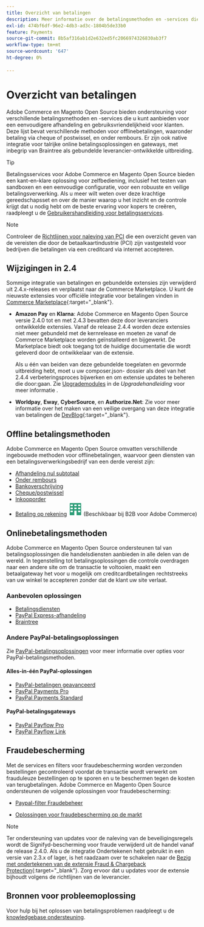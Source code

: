 ```yaml
---
title: Overzicht van betalingen
description: Meer informatie over de betalingsmethoden en -services die native worden ondersteund in Adobe Commerce en Magento Open Source.
exl-id: 474bf6df-96e2-4db3-ad3c-1804b5de33b0
feature: Payments
source-git-commit: 8b5af316ab1d2e632ed5fc2066974326830ab3f7
workflow-type: tm+mt
source-wordcount: '647'
ht-degree: 0%

---
```


# Overzicht van betalingen

Adobe Commerce en Magento Open Source bieden ondersteuning voor verschillende betalingsmethoden en -services die u kunt aanbieden voor een eenvoudigere afhandeling en gebruiksvriendelijkheid voor klanten. Deze lijst bevat verschillende methoden voor offlinebetalingen, waaronder betaling via cheque of postwissel, en onder rembours. Er zijn ook native integratie voor talrijke online betalingsoplossingen en gateways, met inbegrip van Braintree als gebundelde leverancier-ontwikkelde uitbreiding.

>[!TIP]
>
>Betalingsservices voor Adobe Commerce en Magento Open Source bieden een kant-en-klare oplossing voor zelfbediening, inclusief het testen van sandboxen en een eenvoudige configuratie, voor een robuuste en veilige betalingsverwerking. Als u meer wilt weten over deze krachtige gereedschapsset en over de manier waarop u het inzicht en de controle krijgt dat u nodig hebt om de beste ervaring voor kopers te creëren, raadpleegt u de [Gebruikershandleiding voor betalingsservices](https://experienceleague.adobe.com/docs/commerce-merchant-services/payment-services/guide-overview.html).

>[!NOTE]
>
>Controleer de [Richtlijnen voor naleving van PCI](../getting-started/compliance-pci.md) die een overzicht geven van de vereisten die door de betaalkaartindustrie (PCI) zijn vastgesteld voor bedrijven die betalingen via een creditcard via internet accepteren.

## Wijzigingen in 2.4

Sommige integratie van betalingen en gebundelde extensies zijn verwijderd uit 2.4.x-releases en verplaatst naar de Commerce Marketplace. U kunt de nieuwste extensies voor officiële integratie voor betalingen vinden in [Commerce Marketplace](https://marketplace.magento.com/extensions/payments-security.html){:target=&quot;_blank&quot;}.

- **Amazon Pay** en **Klarna**: Adobe Commerce en Magento Open Source versie 2.4.0 tot en met 2.4.3 bevatten deze door leveranciers ontwikkelde extensies. Vanaf de release 2.4.4 worden deze extensies niet meer gebundeld met de kernrelease en moeten ze vanaf de Commerce Marketplace worden geïnstalleerd en bijgewerkt. De Marketplace biedt ook toegang tot de huidige documentatie die wordt geleverd door de ontwikkelaar van de extensie.

  Als u één van beiden van deze gebundelde toegelaten en gevormde uitbreiding hebt, moet u uw composer.json- dossier als deel van het 2.4.4 verbeteringsproces bijwerken en om extensie updates te beheren die door:gaan. Zie [Upgrademodules](https://experienceleague.adobe.com/docs/commerce-operations/upgrade-guide/modules/upgrade.html) in de _Upgradehandleiding_ voor meer informatie .

- **Worldpay**, **Eway**, **CyberSource**, en **Authorize.Net**: Zie voor meer informatie over het maken van een veilige overgang van deze integratie van betalingen de [DevBlog](https://community.magento.com/t5/Magento-DevBlog/Deprecation-of-Magento-core-payment-integrations/ba-p/426445){:target=&quot;_blank&quot;}.

## Offline betalingsmethoden

Adobe Commerce en Magento Open Source omvatten verschillende ingebouwde methoden voor offlinebetalingen, waarvoor geen diensten van een betalingsverwerkingsbedrijf van een derde vereist zijn:

- [Afhandeling nul subtotaal](zero-subtotal-checkout.md)
- [Onder rembours](cash-on-delivery.md)
- [Bankoverschrijving](bank-transfer.md)
- [Cheque/postwissel](check-money-order.md)
- [Inkooporder](purchase-order.md)
- [Betaling op rekening](../b2b/enable-basic-features.md#configure-payment-on-account) ![B2B voor Adobe Commerce](../assets/b2b.svg) (Beschikbaar bij B2B voor Adobe Commerce)

## Onlinebetalingsmethoden

Adobe Commerce en Magento Open Source ondersteunen tal van betalingsoplossingen die handelsdiensten aanbieden in alle delen van de wereld. In tegenstelling tot betalingsoplossingen die controle overdragen naar een andere site om de transactie te voltooien, maakt een betaalgateway het voor u mogelijk om creditcardbetalingen rechtstreeks van uw winkel te accepteren zonder dat de klant uw site verlaat.

### Aanbevolen oplossingen

- [Betalingsdiensten](https://experienceleague.adobe.com/docs/commerce-merchant-services/payment-services/guide-overview.html)
- [PayPal Express-afhandeling](paypal-express-checkout.md)
- [Braintree](braintree.md)

### Andere PayPal-betalingsoplossingen

Zie [PayPal-betalingsoplossingen](paypal.md) voor meer informatie over opties voor PayPal-betalingsmethoden.

#### Alles-in-één PayPal-oplossingen

- [PayPal-betalingen geavanceerd](paypal-payments-advanced.md)
- [PayPal Payments Pro](paypal-payments-pro.md)
- [PayPal Payments Standard](paypal-payments-standard.md)

#### PayPal-betalingsgateways

- [PayPal Payflow Pro](paypal-payflow-pro.md)
- [PayPal Payflow Link](paypal-payflow-link.md)

## Fraudebescherming

Met de services en filters voor fraudebescherming worden verzonden bestellingen gecontroleerd voordat de transactie wordt verwerkt om frauduleuze bestellingen op te sporen en u te beschermen tegen de kosten van terugbetalingen. Adobe Commerce en Magento Open Source ondersteunen de volgende oplossingen voor fraudebescherming:

- [Paypal-filter Fraudebeheer](paypal.md#paypal-fraud-management-filters)

- [Oplossingen voor fraudebescherming op de markt][1]

>[!NOTE]
>
>Ter ondersteuning van updates voor de naleving van de beveiligingsregels wordt de Signifyd-bescherming voor fraude verwijderd uit de handel vanaf de release 2.4.0. Als u de integratie Ondertekenen hebt gebruikt in een versie van 2.3.x of lager, is het raadzaam over te schakelen naar de [Bezig met ondertekenen van de extensie Fraud &amp; Chargeback Protection](https://marketplace.magento.com/signifyd-module-connect.html){:target=&quot;_blank&quot;}. Zorg ervoor dat u updates voor de extensie bijhoudt volgens de richtlijnen van de leverancier.

## Bronnen voor probleemoplossing

Voor hulp bij het oplossen van betalingsproblemen raadpleegt u de [knowledgebase ondersteuning](https://experienceleague.adobe.com/docs/commerce-knowledge-base/kb/overview.html?lang=en).

[1]: https://marketplace.magento.com/catalogsearch/result?q=fraud%20protection
